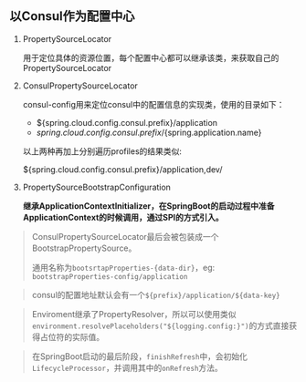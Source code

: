 ## 以Consul作为配置中心



1. PropertySourceLocator

   用于定位具体的资源位置，每个配置中心都可以继承该类，来获取自己的PropertySourceLocator

2. ConsulPropertySourceLocator

   consul-config用来定位consul中的配置信息的实现类，使用的目录如下：

   - ${spring.cloud.config.consul.prefix}/application
   - ${spring.cloud.config.consul.prefix}/${spring.application.name}

   以上两种再加上分别遍历profiles的结果类似:

   ${spring.cloud.config.consul.prefix}/application,dev/

3. PropertySourceBootstrapConfiguration

   **继承ApplicationContextInitializer，在SpringBoot的启动过程中准备ApplicationContext的时候调用，通过SPI的方式引入。**





> ConsulPropertySourceLocator最后会被包装成一个BootstrapPropertySource。
>
> 通用名称为`bootsrtapProperties-{data-dir}`，eg: `bootstrapProperties-config/application`

> consul的配置地址默认会有一个`${prefix}/application/${data-key}`

> Enviroment继承了PropertyResolver，所以可以使用类似`environment.resolvePlaceholders("${logging.config:}")`的方式直接获得占位符的实际值。

> 在SpringBoot启动的最后阶段，`finishRefresh`中，会初始化`LifecycleProcessor`，并调用其中的`onRefresh`方法。